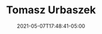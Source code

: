 ---
title: "Tomasz Urbaszek"
date: 2021-05-07T17:48:41-05:00
image : "/images/speakers/tomasz-urbaszek.jpg"
designation : ""
country: ""
twitter: ""
linkedin: ""
github: ""
year: "2020"
---